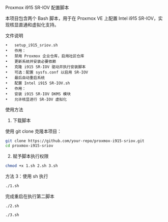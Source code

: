 Proxmox i915 SR-IOV 配置脚本

本项目包含两个 Bash 脚本，用于在 Proxmox VE 上配置 Intel i915 SR-IOV，实现核显直通和虚拟化支持。

文件说明

	•	setup_i915_sriov.sh
	•	作用：
	•	禁用 Proxmox 企业仓库，启用社区仓库
	•	更新系统并安装必要依赖
	•	克隆 i915 SR-IOV 驱动并执行安装脚本
	•	可选：配置 sysfs.conf 以启用 SR-IOV
	•	最后自动重启系统
	•	配置 Intel i915 SR-IOV.sh
	•	作用：
	•	安装 i915 SR-IOV DKMS 模块
	•	允许核显进行 SR-IOV 虚拟化

使用方法

1. 下载脚本

使用 git clone 克隆本项目：

```sh
git clone https://github.com/your-repo/proxmox-i915-sriov.git
cd proxmox-i915-sriov
```
2. 赋予脚本执行权限
```sh
chmod +x 1.sh 2.sh 3.sh
```
方法 3：使用 sh 执行
```sh
./1.sh
```
完成重启在执行第二脚本
```sh
./2.sh
```
```sh
./3.sh
```

